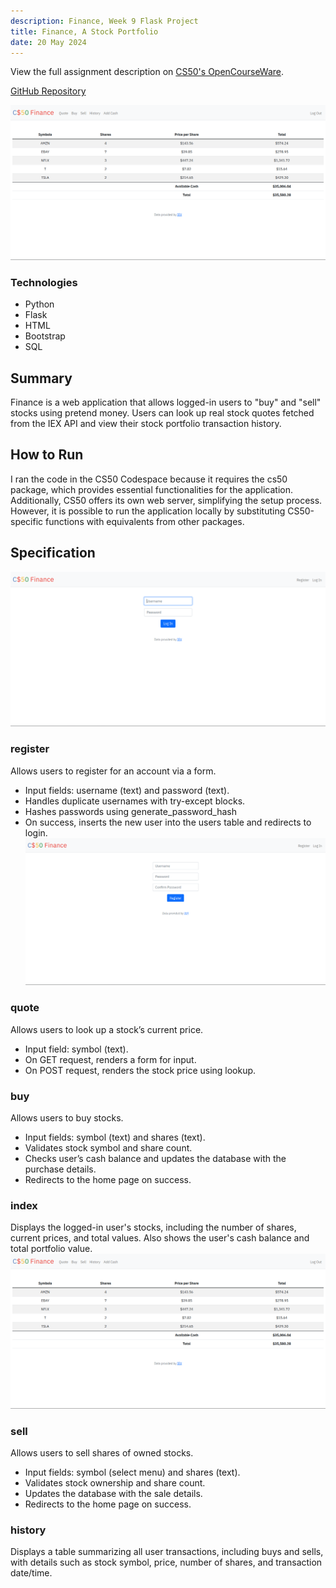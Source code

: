 ```yaml
---
description: Finance, Week 9 Flask Project
title: Finance, A Stock Portfolio
date: 20 May 2024
---
```


View the full assignment description on [CS50's OpenCourseWare](https://cs50.harvard.edu/x/2024/psets/9/finance/).

[GitHub Repository](https://github.com/jdagz28/finance)

![User index](https://raw.githubusercontent.com/jdagz28/finance/main/images/index.png)

### **Technologies**
- Python
- Flask
- HTML
- Bootstrap
- SQL

## **Summary**

Finance is a web application that allows logged-in users to "buy" and "sell" stocks using pretend money. Users can look up real stock quotes fetched from the IEX API and view their stock portfolio transaction history.

## **How to Run**

I ran the code in the CS50 Codespace because it requires the cs50 package, which provides essential functionalities for the application. Additionally, CS50 offers its own web server, simplifying the setup process. However, it is possible to run the application locally by substituting CS50-specific functions with equivalents from other packages.

## **Specification**

![homepage](https://raw.githubusercontent.com/jdagz28/finance/main/images/login.png)

### register

Allows users to register for an account via a form.

- Input fields: username (text) and password (text).
- Handles duplicate usernames with try-except blocks.
- Hashes passwords using  generate_password_hash
- On success, inserts the new user into the users table and redirects to login.
![User registration](https://raw.githubusercontent.com/jdagz28/finance/main/images/registration.png)

### quote

Allows users to look up a stock’s current price.

- Input field: symbol (text).
- On GET request, renders a form for input.
- On POST request, renders the stock price using lookup.

### buy

Allows users to buy stocks.

- Input fields: symbol (text) and shares (text).
- Validates stock symbol and share count.
- Checks user’s cash balance and updates the database with the purchase details.
- Redirects to the home page on success.

### index

Displays the logged-in user's stocks, including the number of shares, current prices, and total values. Also shows the user's cash balance and total portfolio value.
![User index](https://raw.githubusercontent.com/jdagz28/finance/main/images/index.png)

### sell

Allows users to sell shares of owned stocks.

- Input fields: symbol (select menu) and shares (text).
- Validates stock ownership and share count.
- Updates the database with the sale details.
- Redirects to the home page on success.

### history

Displays a table summarizing all user transactions, including buys and sells, with details such as stock symbol, price, number of shares, and transaction date/time.
